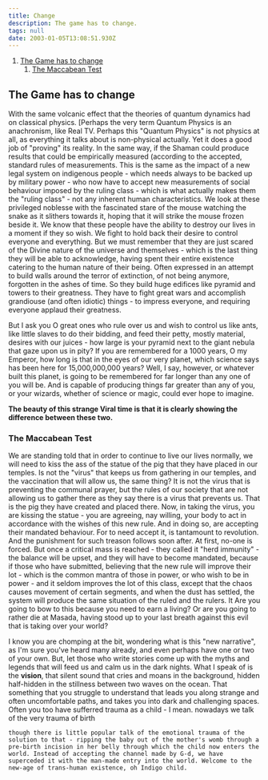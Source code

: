 ```yaml
---
title: Change
description: The game has to change.
tags: null
date: 2003-01-05T13:08:51.930Z
---
```


1. [The Game has to change](#the-game-has-to-change)
   1. [The Maccabean Test](#the-maccabean-test)

## The Game has to change

With the same volcanic effect that the theories of quantum dynamics had on classical physics. [Perhaps the very term Quantum Physics is an anachronism, like Real TV. Perhaps this "Quantum Physics" is not physics at all, as everything it talks about is non-physical actually. Yet it does a good job of "proving" its reality. In the same way, if the Shaman could produce results that could be empirically measured (according to the accepted, standard rules of measurements. This is the same as the impact of a new legal system on indigenous people - which needs always to be backed up by military power - who now have to accept new measurements of social behaviour imposed by the ruling class - which is what actually makes them the "ruling class" - not any inherent human characteristics. We look at these privileged noblesse with the fascinated stare of the mouse watching the snake as it slithers towards it, hoping that it will strike the mouse frozen beside it. We know that these people have the ability to destroy our lives in a moment if they so wish. We fight to hold back their desire to control everyone and everything. But we must remember that they are just scared of the Divine nature of the universe and themselves - which is the last thing they will be able to acknowledge, having spent their entire existence catering to the human nature of their being. Often expressed in an attempt to build walls around the terror of extinction, of not being anymore, forgotten in the ashes of time. So they build huge edifices like pyramid and towers to their greatness. They have to fight great wars and accomplish grandiouse (and often idiotic) things - to impress everyone, and requiring everyone applaud their greatness.

But I ask you O great ones who rule over us and wish to control us like ants, like little slaves to do their bidding, and feed their petty, mostly material, desires with our juices - how large is your pyramid next to the giant nebula that gaze upon us in pity? If you are remembered for a 1000 years, O my Emperor, how long is that in the eyes of our very planet, which science says has been here for 15,000,000,000 years? Well, I say, however, or whatever built this planet, is going to be remembered for far longer than any one of you will be. And is capable of producing things far greater than any of you, or your wizards, whether of science or magic, could ever hope to imagine.

**The beauty of this strange Viral time is that it is clearly showing the difference between these two.**

### The Maccabean Test

We are standing told that in order to continue to live our lives normally, we will need to kiss the ass of the statue of the pig that they have placed in our temples. Is not the "virus" that keeps us from gathering in our temples, and the vaccination that will allow us, the same thing? It is not the virus that is preventing the communal prayer, but the rules of our society that are not allowing us to gather there as they say there is a virus that prevents us. That is the pig they have created and placed there. Now, in taking the virus, you are kissing the statue - you are agreeing, nay willing, your body to act in accordance with the wishes of this new rule. And in doing so, are accepting their mandated behaviour. For to need accept it, is tantamount to revolution. And the punishment for such treason follows soon after. At first, no-one is forced. But once a critical mass is reached - they called it "herd immunity" - the balance will be upset, and they will have to become mandated, because if those who have submitted, believing that the new rule will improve their lot - which is the common mantra of those in power, or who wish to be in power - and it seldom improves the lot of this class, except that the chaos causes movement of certain segments, and when the dust has settled, the system will produce the same situation of the ruled and the rulers. It Are you going to bow to this because you need to earn a living? Or are you going to rather die at Masada, having stood up to your last breath against this evil that is taking over your world?

I know you are chomping at the bit, wondering what is this "new narrative", as I'm sure you've heard many already, and even perhaps have one or two of your own. But, let those who write stories come up with the myths and legends that will feed us and calm us in the dark nights. What I speak of is the **vision**, that silent sound that cries and moans in the background, hidden half-hidden in the stillness between two waves on the ocean. That something that you struggle to understand that leads you along strange and often uncomfortable paths, and takes you into dark and challenging spaces. Often you too have sufferred trauma as a child - I mean. nowadays we talk of the very trauma of birth

```
though there is little popular talk of the emotional trauma of the solution to that - ripping the baby out of the mother's womb through a pre-birth incision in her belly through which the child now enters the world. Instead of accepting the channel made by G-d, we have superceded it with the man-made entry into the world. Welcome to the new-age of trans-human existence, oh Indigo child.
```
